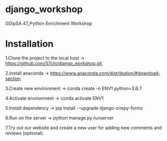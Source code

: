# django_workshop
GDipSA 47_Python Enrichment Workshop

# Installation
1.Clone the project to the local host -> https://github.com/57chi/django_workshop.git

2.Install anaconda -> https://www.anaconda.com/distribution/#download-section

3.Create new environment -> conda create -n ENV1 python=3.6.7

4.Activate environment -> conda activate ENV1

5.Install dependency -> pip install --upgrade django-crispy-forms

6.Run on the server -> python manage.py runserver

7.Try out our website and create a new user for adding new comments and reviews (optional).
